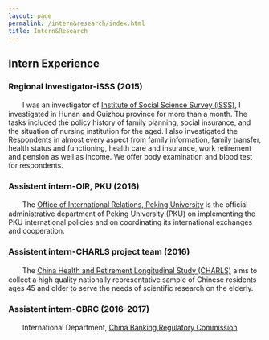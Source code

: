 ```yaml
---
layout: page
permalink: /intern&research/index.html
title: Intern&Research
---
```

## Intern Experience

### Regional Investigator-iSSS (2015)   
　　I was an investigator of [Institute of Social Science Survey (iSSS)], I investigated in Hunan and Guizhou province for more than a month. The tasks included the policy history of family planning, social insurance, and the situation of nursing institution for the aged. I also investigated the Respondents in almost every aspect from family information, family transfer, health status and functioning, health care and insurance, work retirement and pension as well as income. We offer body examination and blood test for respondents. 

### Assistent intern-OIR, PKU (2016)
　　The [Office of International Relations, Peking University] is the official administrative department of Peking University (PKU) on implementing the PKU international policies and on coordinating its international exchanges and cooperation.

### Assistent intern-CHARLS project team (2016)
　　The [China Health and Retirement Longitudinal Study (CHARLS)] aims to collect a high quality nationally representative sample of Chinese residents ages 45 and older to serve the needs of scientific research on the elderly. 

### Assistent intern-CBRC (2016-2017)
　　International Department, [China Banking Regulatory Commission]



[China Health and Retirement Longitudinal Study (CHARLS)]:http://charls.pku.edu.cn
[Office of International Relations, Peking University]:http://www.oir.pku.edu.cn/
[China Banking Regulatory Commission]:http://www.cbrc.gov.cn
[Institute of Social Science Survey (iSSS)]:http://www.isss.edu.cn/
